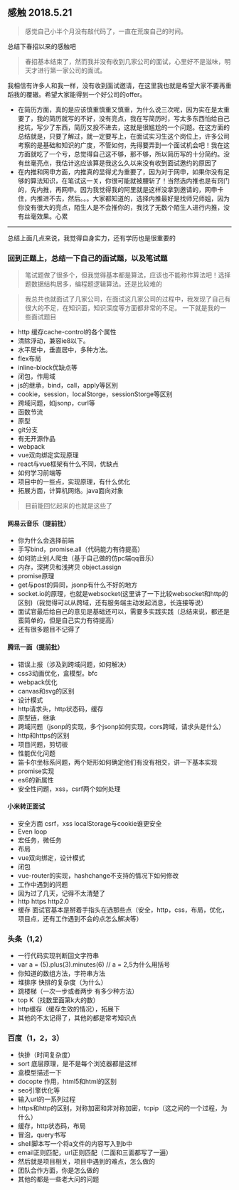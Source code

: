 ## 感触 2018.5.21

> 感觉自己小半个月没有敲代码了，一直在荒废自己的时间。

总结下春招以来的感触吧

> 春招基本结束了，然而我并没有收到几家公司的面试，心里好不是滋味，明天才进行第一家公司的面试。

我相信有许多人和我一样，没有收到面试邀请，在这里我也就是希望大家不要再重蹈我的覆辙。希望大家能得到一个好公司的offer。
* 在简历方面，真的是应该慎重慎重又慎重，为什么说三次呢，因为实在是太重要了，我的简历就写的不好，没有亮点，我在写简历时，写太多东西怕给自己挖坑，写少了东西，简历又投不进去，这就是很尴尬的一个问题。在这方面的总结就是，只要了解过，就一定要写上，在面试实习生这个岗位上，许多公司考察的是基础和知识的广度，不管如何，先得要弄到一个面试机会吧！我在这方面就吃了一个亏，总觉得自己这不够，那不够，所以简历写的十分简约。没有丝毫亮点，我估计这应该算是我这么久以来没有收到面试邀约的原因了
* 在内推和网申方面，内推真的显得尤为重要了，因为对于网申，如果你没有足够的算法知识，在笔试这一关，你很可能就被腰斩了！当然选内推也是有窍门的，先内推，再网申。因为我觉得我的阿里就是这样没拿到邀请的，网申卡住，内推进不去，然后。。。大家都知道的，选择内推最好是找师兄师姐，因为你没有很大的亮点，陌生人是不会推你的，我找了无数个陌生人进行内推，没有丝毫效果。心累
 
-------
总结上面几点来说，我觉得自身实力，还有学历也是很重要的

### 回到正题上，总结一下自己的面试题，以及笔试题

> 笔试题做了很多个，但我觉得基本都是算法，应该也不能称作算法吧！选择题数据结构居多，编程题逻辑算法。还是比较难的

> 我总共也就面试了几家公司，在面试这几家公司的过程中，我发现了自己有很大的不足，在知识面，知识深度等方面都非常的不足。
一下就是我的一些面试题目
* http 缓存cache-control的各个属性
* 清除浮动，兼容ie8以下。
* 水平居中，垂直居中，多种方法。
* flex布局
* inline-block优缺点等
* 闭包，作用域
* js的继承，bind，call，apply等区别
* cookie，session，localStorge，sessionStorge等区别
* 跨域问题，如jsonp，curl等
* 函数节流
* 原型
* git分支
* 有无开源作品
* webpack
* vue双向绑定实现原理
* react与vue框架有什么不同，优缺点
* 如何学习前端等
* 项目中的一些点，实现原理，有什么优化
* 拓展方面，计算机网络。java面向对象

> 目前能回忆起来的也就是这些了

#### 网易云音乐（提前批）

- 你为什么会选择前端
- 手写bind，promise.all（代码能力有待提高）
- 如何防止别人爬虫（基于自己做的仿pc端qq音乐）
- 内存，深拷贝和浅拷贝 object.assign
- promise原理
- get与post的异同，jsonp有什么不好的地方
- socket.io的原理，也就是websocket(这里讲了一下比较websocket和http的区别)（我觉得可以从跨域，还有服务端主动发起消息，长连接等说）
- 面试官最后给自己的意见是基础还可以，需要多实践实践（总结来说，都还是蛮简单的，但是自己实力有待提高）
- 还有很多题目不记得了

#### 腾讯一面（提前批）

- 错误上报（涉及到跨域问题，如何解决）
- css3动画优化，盒模型。bfc
- webpack优化
- canvas和svg的区别
- 设计模式
- http请求头，http状态码，缓存
- 原型链，继承
- 跨域问题（jsonp的实现，多个jsonp如何实现，cors跨域，请求头是什么）
- http和https的区别
- 项目问题，剪切板
- 性能优化问题
- 笛卡尔坐标系问题，两个矩形如何确定他们有没有相交，讲一下基本实现
- promise实现
- es6的新属性
- 安全性问题，xss，csrf两个如何处理


#### 小米转正面试
- 安全方面 csrf，xss localStorage与cookie谁更安全
- Even loop
- 宏任务，微任务
- 布局
- vue双向绑定，设计模式
- 闭包
- vue-router的实现，hashchange不支持的情况下如何修改
- 工作中遇到的问题
- 因为过了几天，记得不太清楚了
- http https http2.0
- 缓存
面试官基本是掰着手指头在选那些点（安全，http，css，布局，优化，项目点，还有工作遇到不会的点怎么解决等）


### 头条（1,2）
- 一行代码实现判断回文字符串
- var a = (5).plus(3).minutes(6) // a = 2,5为什么用括号
- 你知道的数组方法，字符串方法
- 堆排序 快排的复杂度（为什么）
- 跳楼梯（一次一步或者两步 有多少种方法）
- top K（找数里面第k大的数）
- http缓存（缓存生效的情况），拓展下
- 其他的不太记得了，其他的都是常考知识点
### 百度（1，2，3）
- 快排（时间复杂度）
- sort 底层原理，是不是每个浏览器都是这样
- 盒模型描述一下
- docopte 作用，html5和html的区别
- seo引擎优化等
- 输入url的一系列过程
- https和http的区别，对称加密和非对称加密，tcpip（这之间的一个过程，为什么）
- 缓存，http状态码，布局
- 冒泡，query书写
- shell脚本写一个将a文件的内容写入到b中
- email正则匹配，url正则匹配（二面和三面都写了一遍）
- 然后就是项目相关，项目中遇到的难点，怎么做的
- 团队合作方面，你是怎么做的
- 其他的都是一些老大问的问题